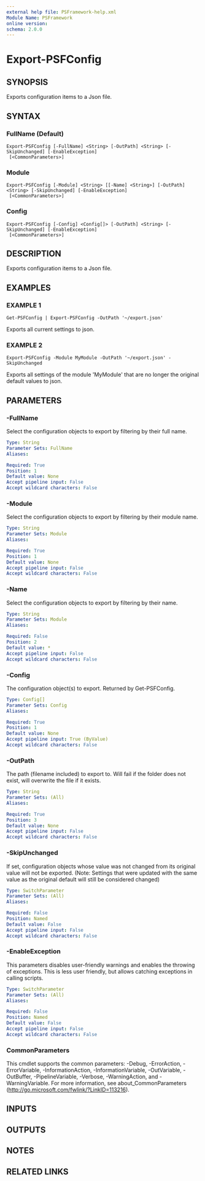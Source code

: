 ```yaml
---
external help file: PSFramework-help.xml
Module Name: PSFramework
online version:
schema: 2.0.0
---
```


# Export-PSFConfig

## SYNOPSIS
Exports configuration items to a Json file.

## SYNTAX

### FullName (Default)
```
Export-PSFConfig [-FullName] <String> [-OutPath] <String> [-SkipUnchanged] [-EnableException]
 [<CommonParameters>]
```

### Module
```
Export-PSFConfig [-Module] <String> [[-Name] <String>] [-OutPath] <String> [-SkipUnchanged] [-EnableException]
 [<CommonParameters>]
```

### Config
```
Export-PSFConfig [-Config] <Config[]> [-OutPath] <String> [-SkipUnchanged] [-EnableException]
 [<CommonParameters>]
```

## DESCRIPTION
Exports configuration items to a Json file.

## EXAMPLES

### EXAMPLE 1
```
Get-PSFConfig | Export-PSFConfig -OutPath '~/export.json'
```

Exports all current settings to json.

### EXAMPLE 2
```
Export-PSFConfig -Module MyModule -OutPath '~/export.json' -SkipUnchanged
```

Exports all settings of the module 'MyModule' that are no longer the original default values to json.

## PARAMETERS

### -FullName
Select the configuration objects to export by filtering by their full name.

```yaml
Type: String
Parameter Sets: FullName
Aliases:

Required: True
Position: 1
Default value: None
Accept pipeline input: False
Accept wildcard characters: False
```

### -Module
Select the configuration objects to export by filtering by their module name.

```yaml
Type: String
Parameter Sets: Module
Aliases:

Required: True
Position: 1
Default value: None
Accept pipeline input: False
Accept wildcard characters: False
```

### -Name
Select the configuration objects to export by filtering by their name.

```yaml
Type: String
Parameter Sets: Module
Aliases:

Required: False
Position: 2
Default value: *
Accept pipeline input: False
Accept wildcard characters: False
```

### -Config
The configuration object(s) to export.
Returned by Get-PSFConfig.

```yaml
Type: Config[]
Parameter Sets: Config
Aliases:

Required: True
Position: 1
Default value: None
Accept pipeline input: True (ByValue)
Accept wildcard characters: False
```

### -OutPath
The path (filename included) to export to.
Will fail if the folder does not exist, will overwrite the file if it exists.

```yaml
Type: String
Parameter Sets: (All)
Aliases:

Required: True
Position: 3
Default value: None
Accept pipeline input: False
Accept wildcard characters: False
```

### -SkipUnchanged
If set, configuration objects whose value was not changed from its original value will not be exported.
(Note: Settings that were updated with the same value as the original default will still be considered changed)

```yaml
Type: SwitchParameter
Parameter Sets: (All)
Aliases:

Required: False
Position: Named
Default value: False
Accept pipeline input: False
Accept wildcard characters: False
```

### -EnableException
This parameters disables user-friendly warnings and enables the throwing of exceptions.
This is less user friendly, but allows catching exceptions in calling scripts.

```yaml
Type: SwitchParameter
Parameter Sets: (All)
Aliases:

Required: False
Position: Named
Default value: False
Accept pipeline input: False
Accept wildcard characters: False
```

### CommonParameters
This cmdlet supports the common parameters: -Debug, -ErrorAction, -ErrorVariable, -InformationAction, -InformationVariable, -OutVariable, -OutBuffer, -PipelineVariable, -Verbose, -WarningAction, and -WarningVariable.
For more information, see about_CommonParameters (http://go.microsoft.com/fwlink/?LinkID=113216).

## INPUTS

## OUTPUTS

## NOTES

## RELATED LINKS
